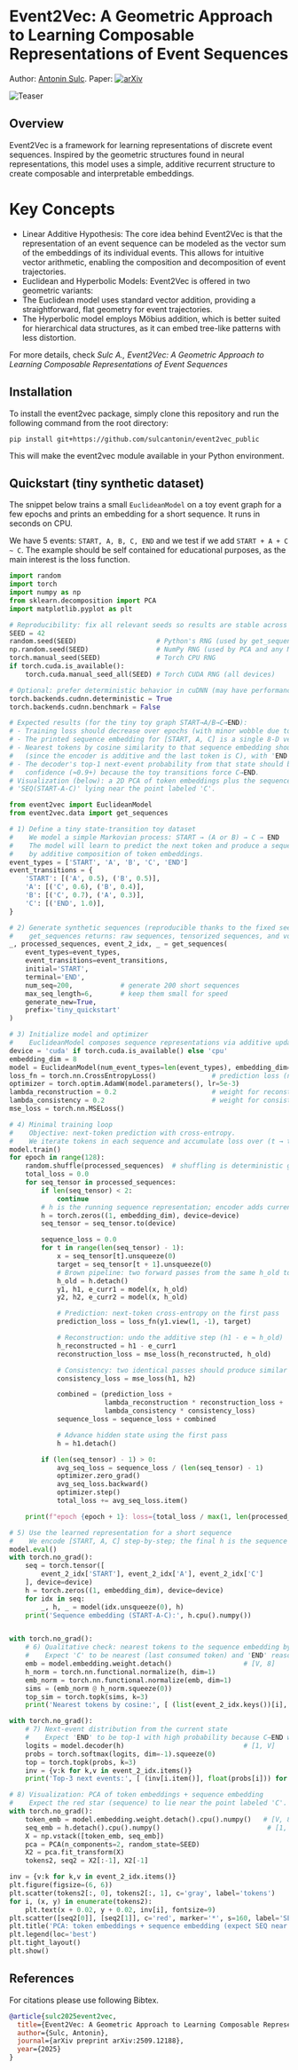 # Event2Vec: A Geometric Approach to Learning Composable Representations of Event Sequences
Author: [Antonin Sulc](http://sulcantonin.github.io).
Paper: [![arXiv](https://img.shields.io/badge/arXiv-2509.12188-b31b1b.svg)](https://arxiv.org/abs/2509.12188)

![Teaser](./images/teaser.png)


## Overview

Event2Vec is a framework for learning representations of discrete event sequences. Inspired by the geometric structures found in neural representations, this model uses a simple, additive recurrent structure to create composable and interpretable embeddings.

# Key Concepts
* Linear Additive Hypothesis: The core idea behind Event2Vec is that the representation of an event sequence can be modeled as the vector sum of the embeddings of its individual events. This allows for intuitive vector arithmetic, enabling the composition and decomposition of event trajectories.
* Euclidean and Hyperbolic Models: Event2Vec is offered in two geometric variants:
* The Euclidean model uses standard vector addition, providing a straightforward, flat geometry for event trajectories.
* The Hyperbolic model employs Möbius addition, which is better suited for hierarchical data structures, as it can embed tree-like patterns with less distortion.

For more details, check *Sulc A., Event2Vec: A Geometric Approach to Learning Composable Representations of Event Sequences*

## Installation

To install the event2vec package, simply clone this repository and run the following command from the root directory:
```
pip install git+https://github.com/sulcantonin/event2vec_public 
```

This will make the event2vec module available in your Python environment.

## Quickstart (tiny synthetic dataset)

The snippet below trains a small `EuclideanModel` on a toy event graph for a few epochs and prints an embedding for a short sequence. It runs in seconds on CPU.

We have 5 events: `START, A, B, C, END` and we test if we add `START + A + C ~ C`. The example should be self contained for educational purposes, as the main interest is the loss function. 

```python
import random
import torch
import numpy as np
from sklearn.decomposition import PCA
import matplotlib.pyplot as plt

# Reproducibility: fix all relevant seeds so results are stable across runs
SEED = 42
random.seed(SEED)                    # Python's RNG (used by get_sequences and shuffling)
np.random.seed(SEED)                 # NumPy RNG (used by PCA and any NumPy ops)
torch.manual_seed(SEED)              # Torch CPU RNG
if torch.cuda.is_available():
    torch.cuda.manual_seed_all(SEED) # Torch CUDA RNG (all devices)

# Optional: prefer deterministic behavior in cuDNN (may have performance impact)
torch.backends.cudnn.deterministic = True
torch.backends.cudnn.benchmark = False

# Expected results (for the tiny toy graph START→A/B→C→END):
# - Training loss should decrease over epochs (with minor wobble due to randomness/dropout).
# - The printed sequence embedding for [START, A, C] is a single 8-D vector (shape (1, 8)).
# - Nearest tokens by cosine similarity to that sequence embedding should rank 'C' highest
#   (since the encoder is additive and the last token is C), with 'END' somewhat aligned.
# - The decoder's top-1 next-event probability from that state should be 'END' with high
#   confidence (≈0.9+) because the toy transitions force C→END.
# Visualization (below): a 2D PCA of token embeddings plus the sequence embedding should show
# 'SEQ(START-A-C)' lying near the point labeled 'C'.

from event2vec import EuclideanModel
from event2vec.data import get_sequences

# 1) Define a tiny state-transition toy dataset
#    We model a simple Markovian process: START → (A or B) → C → END
#    The model will learn to predict the next token and produce a sequence embedding
#    by additive composition of token embeddings.
event_types = ['START', 'A', 'B', 'C', 'END']
event_transitions = {
    'START': [('A', 0.5), ('B', 0.5)],
    'A': [('C', 0.6), ('B', 0.4)],
    'B': [('C', 0.7), ('A', 0.3)],
    'C': [('END', 1.0)],
}

# 2) Generate synthetic sequences (reproducible thanks to the fixed seeds above)
#    get_sequences returns: raw sequences, tensorized sequences, and vocab mappings.
_, processed_sequences, event_2_idx, _ = get_sequences(
    event_types=event_types,
    event_transitions=event_transitions,
    initial='START',
    terminal='END',
    num_seq=200,            # generate 200 short sequences
    max_seq_length=6,       # keep them small for speed
    generate_new=True,
    prefix='tiny_quickstart'
)

# 3) Initialize model and optimizer
#    EuclideanModel composes sequence representations via additive updates.
device = 'cuda' if torch.cuda.is_available() else 'cpu'
embedding_dim = 8
model = EuclideanModel(num_event_types=len(event_types), embedding_dim=embedding_dim, dropout_p=0.1).to(device)
loss_fn = torch.nn.CrossEntropyLoss()              # prediction loss (next-token)
optimizer = torch.optim.AdamW(model.parameters(), lr=5e-3)
lambda_reconstruction = 0.2                        # weight for reconstruction loss (h1 - e ≈ h_old)
lambda_consistency = 0.2                           # weight for consistency loss (h1 ≈ h2)
mse_loss = torch.nn.MSELoss()

# 4) Minimal training loop
#    Objective: next-token prediction with cross-entropy.
#    We iterate tokens in each sequence and accumulate loss over (t → t+1) pairs.
model.train()
for epoch in range(128):
    random.shuffle(processed_sequences)  # shuffling is deterministic given the fixed Python seed
    total_loss = 0.0
    for seq_tensor in processed_sequences:
        if len(seq_tensor) < 2:
            continue
        # h is the running sequence representation; encoder adds current token embedding
        h = torch.zeros((1, embedding_dim), device=device)
        seq_tensor = seq_tensor.to(device)

        sequence_loss = 0.0
        for t in range(len(seq_tensor) - 1):
            x = seq_tensor[t].unsqueeze(0)
            target = seq_tensor[t + 1].unsqueeze(0)
            # Brown pipeline: two forward passes from the same h_old to compute a consistency loss
            h_old = h.detach()
            y1, h1, e_curr1 = model(x, h_old)
            y2, h2, e_curr2 = model(x, h_old)

            # Prediction: next-token cross-entropy on the first pass
            prediction_loss = loss_fn(y1.view(1, -1), target)

            # Reconstruction: undo the additive step (h1 - e ≈ h_old)
            h_reconstructed = h1 - e_curr1
            reconstruction_loss = mse_loss(h_reconstructed, h_old)

            # Consistency: two identical passes should produce similar states
            consistency_loss = mse_loss(h1, h2)

            combined = (prediction_loss +
                        lambda_reconstruction * reconstruction_loss +
                        lambda_consistency * consistency_loss)
            sequence_loss = sequence_loss + combined

            # Advance hidden state using the first pass
            h = h1.detach()

        if (len(seq_tensor) - 1) > 0:
            avg_seq_loss = sequence_loss / (len(seq_tensor) - 1)
            optimizer.zero_grad()
            avg_seq_loss.backward()
            optimizer.step()
            total_loss += avg_seq_loss.item()

    print(f"epoch {epoch + 1}: loss={total_loss / max(1, len(processed_sequences)):.4f}")

# 5) Use the learned representation for a short sequence
#    We encode [START, A, C] step-by-step; the final h is the sequence embedding.
model.eval()
with torch.no_grad():
    seq = torch.tensor([
        event_2_idx['START'], event_2_idx['A'], event_2_idx['C']
    ], device=device)
    h = torch.zeros((1, embedding_dim), device=device)
    for idx in seq:
        _, h, _ = model(idx.unsqueeze(0), h)
    print('Sequence embedding (START-A-C):', h.cpu().numpy())


with torch.no_grad():
    # 6) Qualitative check: nearest tokens to the sequence embedding by cosine similarity
    #    Expect 'C' to be nearest (last consumed token) and 'END' reasonably aligned.
    emb = model.embedding.weight.detach()                  # [V, 8]
    h_norm = torch.nn.functional.normalize(h, dim=1)
    emb_norm = torch.nn.functional.normalize(emb, dim=1)
    sims = (emb_norm @ h_norm.squeeze(0))
    top_sim = torch.topk(sims, k=3)
    print('Nearest tokens by cosine:', [ (list(event_2_idx.keys())[i], float(sims[i])) for i in top_sim.indices ])

with torch.no_grad():
    # 7) Next-event distribution from the current state
    #    Expect 'END' to be top-1 with high probability because C→END with p=1.0
    logits = model.decoder(h)                              # [1, V]
    probs = torch.softmax(logits, dim=-1).squeeze(0)
    top = torch.topk(probs, k=3)
    inv = {v:k for k,v in event_2_idx.items()}
    print('Top-3 next events:', [ (inv[i.item()], float(probs[i])) for i in top.indices ])

# 8) Visualization: PCA of token embeddings + sequence embedding
#    Expect the red star (sequence) to lie near the point labeled 'C'.
with torch.no_grad():
    token_emb = model.embedding.weight.detach().cpu().numpy()   # [V, 8]
    seq_emb = h.detach().cpu().numpy()                           # [1, 8]
    X = np.vstack([token_emb, seq_emb])
    pca = PCA(n_components=2, random_state=SEED)
    X2 = pca.fit_transform(X)
    tokens2, seq2 = X2[:-1], X2[-1]

inv = {v:k for k,v in event_2_idx.items()}
plt.figure(figsize=(6, 6))
plt.scatter(tokens2[:, 0], tokens2[:, 1], c='gray', label='tokens')
for i, (x, y) in enumerate(tokens2):
    plt.text(x + 0.02, y + 0.02, inv[i], fontsize=9)
plt.scatter([seq2[0]], [seq2[1]], c='red', marker='*', s=160, label='SEQ(START-A-C)')
plt.title('PCA: token embeddings + sequence embedding (expect SEQ near C)')
plt.legend(loc='best')
plt.tight_layout()
plt.show()
```

## References
For citations please use following Bibtex. 
```bibtex
@article{sulc2025event2vec,
  title={Event2Vec: A Geometric Approach to Learning Composable Representations of Event Sequences},
  author={Sulc, Antonin},
  journal={arXiv preprint arXiv:2509.12188},
  year={2025}
}
```
